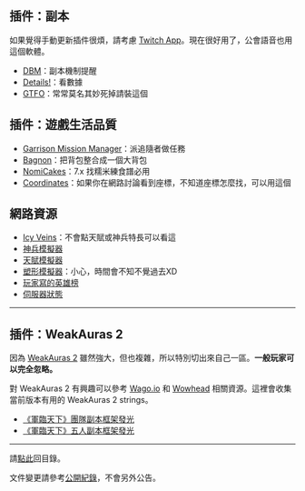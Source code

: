 ## 插件：副本

如果覺得手動更新插件很煩，請考慮 [Twitch App](https://app.twitch.tv/download)。現在很好用了，公會語音也用這個軟體。

- [DBM](https://wow.curseforge.com/projects/deadly-boss-mods)：副本機制提醒
- [Details!](https://wow.curseforge.com/projects/details)：看數據
- [GTFO](https://wow.curseforge.com/projects/gtfo)：常常莫名其妙死掉請裝這個

## 插件：遊戲生活品質

- [Garrison Mission Manager](https://wow.curseforge.com/projects/garrison-mission-manager)：派追隨者做任務
- [Bagnon](https://wow.curseforge.com/projects/bagnon)：把背包整合成一個大背包
- [NomiCakes](https://wow.curseforge.com/projects/nomicakes)：7.x 找糯米練食譜必用
- [Coordinates](https://wow.curseforge.com/projects/coordinates)：如果你在網路討論看到座標，不知道座標怎麼找，可以用這個

## 網路資源

- [Icy Veins](http://www.icy-veins.com/wow/class-guides)：不會點天賦或神兵特長可以看這
- [神兵模擬器](http://www.wowhead.com/artifact-calc)
- [天賦模擬器](http://www.wowhead.com/talent-calc)
- [塑形模擬器](http://www.wowhead.com/dressing-room)：小心，時間會不知不覺過去XD
- [玩家寫的英雄榜](https://hi-armory.tw/)
- [伺服器狀態](https://worldofwarcraft.com/zh-tw/game/status)

---

## 插件：WeakAuras 2

因為 [WeakAuras 2](https://www.curseforge.com/wow/addons/weakauras-2) 雖然強大，但也複雜，所以特別切出來自己一區。**一般玩家可以完全忽略。**

對 WeakAuras 2 有興趣可以參考 [Wago.io](https://wago.io/weakauras) 和 [Wowhead](http://www.wowhead.com/weakauras-addon-guide) 相關資源。這裡會收集當前版本有用的 WeakAuras 2 strings。

- [《軍臨天下》團隊副本框架發光](https://wago.io/Antorus_GlowingFrames)
- [《軍臨天下》五人副本框架發光](https://wago.io/LegionDungeonDangerousSpells)

--- 

請[點此](https://dalechou.github.io/wow/)回目錄。

文件變更請參考[公開紀錄](https://github.com/dalechou/wow/commits/master/useful.md)，不會另外公告。
